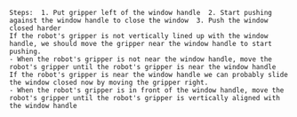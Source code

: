 
    Steps:  1. Put gripper left of the window handle  2. Start pushing against the window handle to close the window  3. Push the window closed harder
    If the robot's gripper is not vertically lined up with the window handle, we should move the gripper near the window handle to start pushing.
    - When the robot's gripper is not near the window handle, move the robot's gripper until the robot's gripper is near the window handle
    If the robot's gripper is near the window handle we can probably slide the window closed now by moving the gripper right.
    - When the robot's gripper is in front of the window handle, move the robot's gripper until the robot's gripper is vertically aligned with the window handle